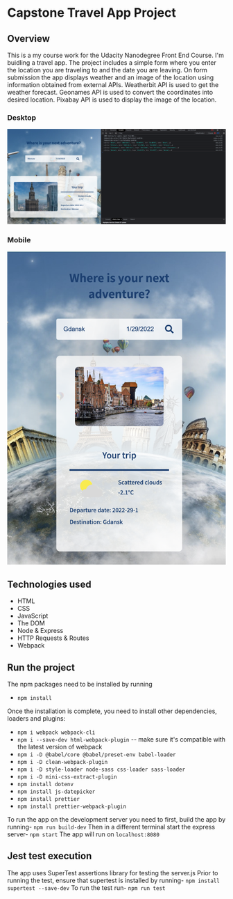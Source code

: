 # Capstone Travel App Project

## Overview
This is a my course work for the Udacity Nanodegree Front End Course. I'm buidling a travel app. The project includes a simple form where you enter the location you are traveling to and the date you are leaving. On form submission the app displays weather and an image of the location using information obtained from external APIs.
Weatherbit API is used to get the weather forecast.
Geonames API is used to convert the coordinates into desired location. 
Pixabay API is used to display the image of the location.

### Desktop
![alt text](https://github.com/Sidarenka/udacity-capstone-travel-app/blob/main/src/client/media/Result.png)

### Mobile 
![alt text](https://github.com/Sidarenka/udacity-capstone-travel-app/blob/main/src/client/media/MobileResult.png)

## Technologies used 
- HTML
- CSS 
- JavaScript
- The DOM 
- Node & Express 
- HTTP Requests & Routes 
- Webpack 

## Run the project

The npm packages need to be installed by running
- `npm install`

Once the installation is complete, you need to install other dependencies, loaders and plugins: 
- `npm i webpack webpack-cli`
- `npm i --save-dev html-webpack-plugin` -- make sure it's compatible with the latest version of webpack
- `npm i -D @babel/core @babel/preset-env babel-loader`
- `npm i -D clean-webpack-plugin`
- `npm i -D style-loader node-sass css-loader sass-loader`
- `npm i -D mini-css-extract-plugin `
- `npm install dotenv`
- `npm install js-datepicker`
- `npm install prettier`
- `npm install prettier-webpack-plugin`

To run the app on the development server you need to first, build the app by running-
`npm run build-dev`
Then in a different terminal start the express server-
`npm start`
The app will run on `localhost:8080`

## Jest test execution 
The app uses SuperTest assertions library for testing the server.js
Prior to running the test, ensure that supertest is installed by running- 
`npm install supertest --save-dev`
To run the test run-
`npm run test`

